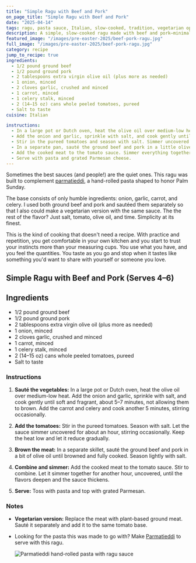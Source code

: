 ```yaml
---
title: "Simple Ragu with Beef and Pork"
on_page_title: "Simple Ragu with Beef and Pork"
date: "2025-04-14"
tags: ragu, pasta sauce, Italian, slow-cooked, tradition, vegetarian option
description: A simple, slow-cooked ragu made with beef and pork—minimal ingredients, deep flavor, and a vegetarian variation included.
featured_image: "/images/pre-easter-2025/beef-pork-ragu.jpg"
full_image: "/images/pre-easter-2025/beef-pork-ragu.jpg"
category: recipe
jump_to_recipe: true
ingredients:
  - 1/2 pound ground beef
  - 1/2 pound ground pork
  - 2 tablespoons extra virgin olive oil (plus more as needed)
  - 1 onion, minced
  - 2 cloves garlic, crushed and minced
  - 1 carrot, minced
  - 1 celery stalk, minced
  - 2 (14–15 oz) cans whole peeled tomatoes, pureed
  - Salt to taste
cuisine: Italian

instructions:
  - In a large pot or Dutch oven, heat the olive oil over medium-low heat.
  - Add the onion and garlic, sprinkle with salt, and cook gently until soft and fragrant, about 5–7 minutes, not allowing them to brown. Add the carrot and celery and cook another 5 minutes, stirring occasionally.
  - Stir in the pureed tomatoes and season with salt. Simmer uncovered for about an hour, stirring occasionally.
  - In a separate pan, sauté the ground beef and pork in a little olive oil until browned.
  - Add the cooked meat to the tomato sauce. Simmer everything together for another hour until thickened and flavorful.
  - Serve with pasta and grated Parmesan cheese.
---
```


Sometimes the best sauces (and people!) are the quiet ones. This ragu was built to complement [parmatieddi](/blog/parmatieddi), a hand-rolled pasta shaped to honor Palm Sunday.

The base consists of only humble ingredients: onion, garlic, carrot, and celery. I used both ground beef and pork and sautéed them separately so that I also could make a vegetarian version with the same sauce. The the rest of the flavor? Just salt, tomato, olive oil, and time. Simplicity at its finest.

This is the kind of cooking that doesn't need a recipe. With practice and repetition, you get comfortable in your own kitchen and you start to trust your instincts more than your measuring cups. You use what you have, and you feel the quantities. You taste as you go and stop when it tastes like something you'd want to share with yourself or someone you love.

## Simple Ragu with Beef and Pork (Serves 4–6)

<h2 id="recipe-target">Ingredients</h2>

- 1/2 pound ground beef
- 1/2 pound ground pork
- 2 tablespoons extra virgin olive oil (plus more as needed)
- 1 onion, minced
- 2 cloves garlic, crushed and minced
- 1 carrot, minced
- 1 celery stalk, minced
- 2 (14–15 oz) cans whole peeled tomatoes, pureed
- Salt to taste

### Instructions

1. **Sauté the vegetables:**
   In a large pot or Dutch oven, heat the olive oil over medium-low heat. Add the onion and garlic, sprinkle with salt, and cook gently until soft and fragrant, about 5–7 minutes, not allowing them to brown. Add the carrot and celery and cook another 5 minutes, stirring occasionally.

2. **Add the tomatoes:**
   Stir in the pureed tomatoes. Season with salt. Let the sauce simmer uncovered for about an hour, stirring occasionally. Keep the heat low and let it reduce gradually.

3. **Brown the meat:**
   In a separate skillet, sauté the ground beef and pork in a bit of olive oil until browned and fully cooked. Season lightly with salt.

4. **Combine and simmer:**
   Add the cooked meat to the tomato sauce. Stir to combine. Let it simmer together for another hour, uncovered, until the flavors deepen and the sauce thickens.

5. **Serve:**
   Toss with pasta and top with grated Parmesan.

### Notes

- **Vegetarian version:** Replace the meat with plant-based ground meat. Sauté it separately and add it to the same tomato base.
- Looking for the pasta this was made to go with? Make [Parmatieddi](/blog/parmatieddi) to serve with this ragu.


	 ![Parmatieddi hand-rolled pasta with ragu sauce](/images/pre-easter-2025/parmatieddi.jpg)
